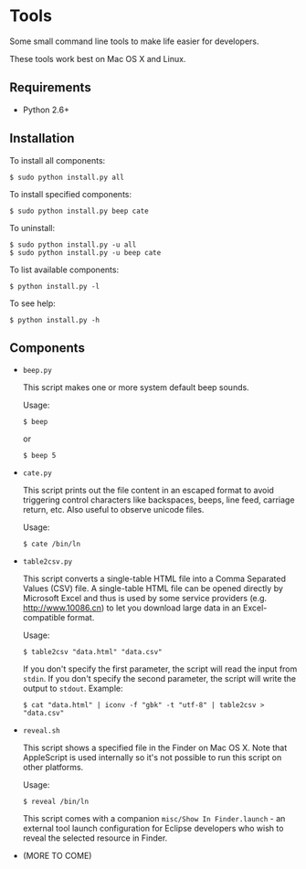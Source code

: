 Tools
=====

Some small command line tools to make life easier for developers.

These tools work best on Mac OS X and Linux.

Requirements
------------

*   Python 2.6+

Installation
------------

To install all components:

    $ sudo python install.py all

To install specified components:

    $ sudo python install.py beep cate

To uninstall:

    $ sudo python install.py -u all
    $ sudo python install.py -u beep cate

To list available components:

    $ python install.py -l

To see help:

    $ python install.py -h

Components
----------

*   `beep.py`
    
    This script makes one or more system default beep sounds.
    
    Usage:
    
        $ beep
    
    or
    
        $ beep 5

*   `cate.py`
    
    This script prints out the file content in an escaped format to avoid triggering control characters like backspaces, beeps, line feed, carriage return, etc. Also useful to observe unicode files.
    
    Usage:
    
        $ cate /bin/ln

*   `table2csv.py`
    
    This script converts a single-table HTML file into a Comma Separated Values (CSV) file. A single-table HTML file can be opened directly by Microsoft Excel and thus is used by some service providers (e.g. http://www.10086.cn) to let you download large data in an Excel-compatible format.
    
    Usage:
    
        $ table2csv "data.html" "data.csv"
    
    If you don't specify the first parameter, the script will read the input from `stdin`. If you don't specify the second parameter, the script will write the output to `stdout`. Example:
    
        $ cat "data.html" | iconv -f "gbk" -t "utf-8" | table2csv > "data.csv"

*   `reveal.sh`
    
    This script shows a specified file in the Finder on Mac OS X. Note that AppleScript is used internally so it's not possible to run this script on other platforms.
    
    Usage:
    
        $ reveal /bin/ln
    
    This script comes with a companion `misc/Show In Finder.launch` - an external tool launch configuration for Eclipse developers who wish to reveal the selected resource in Finder.

*   (MORE TO COME)
